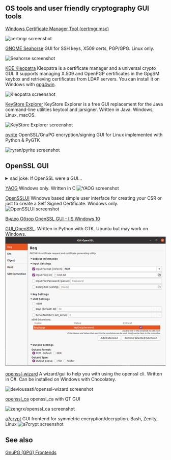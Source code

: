 ## OS tools and user friendly cryptography GUI tools

[Windows Certificate Manager Tool (certmgr.msc)](https://learn.microsoft.com/en-us/dotnet/framework/tools/certmgr-exe-certificate-manager-tool)

![certmgr screenshot](https://user-images.githubusercontent.com/415502/271792055-2332fd61-8b82-4890-94be-4fcaf09002e1.png)


[GNOME Seahorse](https://wiki.gnome.org/Apps/Seahorse) GUI for SSH keys, X509 certs, PGP/GPG. Linux only.

![Seahorse screenshot](https://upload.wikimedia.org/wikipedia/commons/5/5b/Gnome_Seahorse_3.12.2.png)



[KDE Kleopatra](https://apps.kde.org/kleopatra/) Kleopatra is a certificate manager and a universal crypto GUI. It supports managing X.509 and OpenPGP certificates in the GpgSM keybox and retrieving certificates from LDAP servers.
You can install it on Windows with [gpg4win](https://gpg4win.org/index.html).

![Kleopatra screenshot](https://kde.org/images/screenshots/kleopatra.png)


[KeyStore Explorer](https://github.com/kaikramer/keystore-explorer) KeyStore Explorer is a free GUI replacement for the Java command-line utilities keytool and jarsigner.
Written in Java. Windows, Linux, macOS.

![KeyStore Explorer screenshot](https://raw.githubusercontent.com/kaikramer/kaikramer.github.io/main/images/win10_mykeystore.png)



[pyrite](https://github.com/ryran/pyrite) OpenSSL/GnuPG encryption/signing GUI for Linux implemented with Python & PyGTK

![ryran/pyrite screenshot](https://camo.githubusercontent.com/0e4a1650dee083ecb7d79db0d853a7f76111a150e9c46af2ad5ec713afb4c844/687474703a2f2f6231392e6f72672f6c696e75782f7079726974652f31656e635f7478742e706e67)


## OpenSSL GUI

<details>
<summary>sad joke: If OpenSSL were a GUI...</summary>

![If OpenSSL were a GUI](https://user-images.githubusercontent.com/415502/271791002-49f8a077-98eb-49ea-99d1-8ee7110952f0.png)

(c) [Carl Tashian](https://smallstep.com/blog/if-openssl-were-a-gui/)
</details>

[YAOG](https://github.com/patrickpr/YAOG) Windows only. Written in C
![YAOG screenshot](https://raw.githubusercontent.com/patrickpr/YAOG/master/img/main.jpg)


[OpenSSLUI](https://github.com/A9G-Data-Droid/OpenSSLUI) Windows based simple user interface for creating your CSR or just to create a Self Signed Certificate. Windows only.
![OpenSSLUI screenshot](https://user-images.githubusercontent.com/26984068/128235989-164f4c8e-394f-46ec-8f4b-83cbb4d68859.jpg)

[Видео Обзор OpenSSL GUI - IIS Windows 10](https://www.youtube.com/watch?v=9_ognfTeJvw)


[GUI_OpenSSL](https://github.com/Vasquiinho/GUI_OpenSSL). Written in Python with GTK. Ubuntu but may work on Windows.
![Vasquiinho/GUI_OpenSSL screenshot](https://raw.githubusercontent.com/Vasquiinho/GUI_OpenSSL/master/Image/apresentacao.PNG)


[openssl-wizard](https://github.com/deviousasti/openssl-wizard) A wizard/gui to help you with using the openssl cli. Written in C#.
Can be installed on Windows with Chocolatey.

![deviousasti/openssl-wizard screenshot](https://user-images.githubusercontent.com/2375486/75088352-07941780-5572-11ea-9ac5-a078a2faf6a7.png)


[openssl_ca](https://github.com/zengrx/openssl_ca) openssl_ca with QT GUI

![zengrx/openssl_ca screenshot](https://raw.githubusercontent.com/zengrx/openssl_ca/master/Doc/pictures/client.png)


[a7crypt](https://github.com/ryran/a7crypt) GUI frontend for symmetric encryption/decryption. Bash, Zenity, Linux
![a7crypt screenshot](http://b19.org/linux/a7crypt/menuA.png)

## See also
[GnuPG (GPG) Frontends](https://www.gnupg.org/software/frontends.html)
